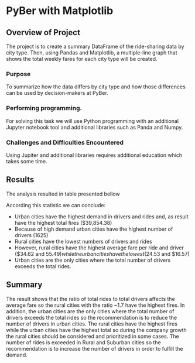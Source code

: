 # PyBer with Matplotlib

## Overview of Project
The project is  to create a summary DataFrame of the ride-sharing data by city type. Then, using Pandas and Matplotlib, a multiple-line graph that shows the total weekly fares for each city type will be created.

### Purpose
To summarize how the data differs by city type and how those differences can be used by decision-makers at PyBer.

### Performing programming.
For solving this task we will use Python programming with an additional Jupyter notebook tool and additional libraries such as Panda and Numpy.

### Challenges and Difficulties Encountered
Using Jupiter and additional libraries requires additional education which takes some time.

## Results
The analysis resulted in table presented bellow

According this statistic we can conclude:
- Urban cities have the highest demand in drivers and rides and, as result have the highest total fires ($39,854.38)
- Because of high demand urban cities have the highest number of drivers (1625)
- Rural cities have the lowest numbers of drivers and rides
- However, rural cities have the highest average fare per ride and driver ($34.62 and $55.49) while the urban cities have the lowest ($24.53 and $16.57)
- Urban cities are the only cities where the total number of drivers exceeds the total rides.


## Summary
The result shows that the ratio of total rides to total drivers affects the average fare so the rural cities with the ratio ~1.7 have the highest fires. In addition, the urban cities are the only cities where the total number of drivers exceeds the total rides so the recommendation is to reduce the number of drivers in urban cities. The rural cities have the highest fires while the urban cities have the highest total so during the company growth the rural cities should be considered and prioritized in some cases. The number of rides is exceeded in Rural and Suburban cities so the recommendation is to increase the number of drivers in order to fulfill the demand.
